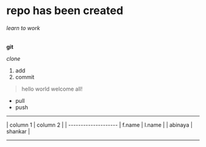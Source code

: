 # repo has been created

###### learn to work

**git**

*clone*

1. add
2. commit

> hello world
> welcome all!

- pull
- push


---

| column 1 | column 2 |
| --------------------
| f.name   | l.name   |
| abinaya  | shankar  |

---

